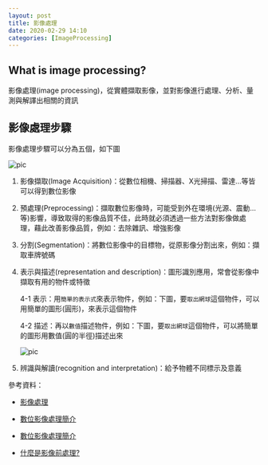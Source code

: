 ```yaml
---
layout: post    
title: 影像處理
date: 2020-02-29 14:10
categories: [ImageProcessing]
---
```


## What is image processing?

影像處理(image processing)，從實體擷取影像，並對影像進行處理、分析、量測與解譯出相關的資訊

## 影像處理步驟

影像處理步驟可以分為五個，如下圖

![pic](https://i.imgur.com/RVwQcIa.png)

1. 影像擷取(Image Acquisition)：從數位相機、掃描器、X光掃描、雷達...等皆可以得到數位影像

2. 預處理(Preprocessing)：擷取數位影像時，可能受到外在環境(光源、震動...等)影響，導致取得的影像品質不佳，此時就必須透過一些方法對影像做處理，藉此改善影像品質，例如：去除雜訊、增強影像

3. 分割(Segmentation)：將數位影像中的目標物，從原影像分割出來，例如：擷取車牌號碼

4. 表示與描述(representation and description)：圖形識別應用，常會從影像中擷取有用的物件或特徵 

    4-1 表示：用`簡單的表示式`來表示物件，例如：下圖，要`取出網球`這個物件，可以用簡單的圖形(圓形)，來表示這個物件

    4-2 描述：再以`數值`描述物件，例如：下圖，要`取出網球`這個物件，可以將簡單的圖形用數值(圓的半徑)描述出來

    ![pic](https://upload.wikimedia.org/wikipedia/commons/thumb/5/59/Tennis_racket_and_ball.JPG/250px-Tennis_racket_and_ball.JPG)

5. 辨識與解讀(recognition and interpretation)：給予物體不同標示及意義

參考資料：

- [影像處理](https://zh.wikipedia.org/wiki/%E5%9B%BE%E5%83%8F%E5%A4%84%E7%90%86)

- [數位影像處理簡介](http://nova.bime.ntu.edu.tw/~ttlin/Course01/lecture_notes/C1_LECTURE_NOTE_01(2%20in%201).pdf)

- [數位影像處理簡介](http://nova.bime.ntu.edu.tw/~ttlin/Course01/lecture_notes/c1lecture_note01.htm)

- [什麼是影像前處理?](https://smasoft-tech.com/tag/%E5%BD%B1%E5%83%8F%E5%89%8D%E8%99%95%E7%90%86%E3%80%81%E5%BD%B1%E5%83%8F%E9%A0%90%E8%99%95%E7%90%86%E3%80%81%E6%A9%9F%E5%99%A8%E8%A6%96%E8%A6%BA%E3%80%81%E4%BA%8C%E5%80%BC%E5%8C%96%E3%80%81%E5%BD%A2-2/)